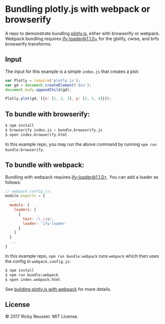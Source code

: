 # Bundling plotly.js with webpack or browserify

A repo to demonstrate bundling [plotly.js](https://github.com/plotly/plotly.js), either with browserify or webpack. Webpack bundling requires [ify-loader@1.1.0+](https://github.com/browserify/ify-loader) for the glslify, cwise, and brfs browserify transforms.

## Input

The input for this example is a simple `index.js` that creates a plot:

```javascript
var Plotly = require('plotly.js');
var gd = document.createElement('div');
document.body.appendChild(gd);

Plotly.plot(gd, [{x: [1, 2, 3], y: [2, 1, 4]}]);
```

## To bundle with browserify:

```bash
$ npm install
$ browserify index.js > bundle.browserify.js
$ open index.browserify.html
```

In this example repo, you may run the above command by running `npm run bundle:browserify`.

## To bundle with webpack:

Bundling with webpack requires [ify-loader@1.1.0+](https://github.com/browserify/ify-loader). You can add a loader as follows:

```js
// webpack.config.js:
module.exports = {
  ...
  module: {
    loaders: [
      {
        test: /\.js$/,
        loader: 'ify-loader'
      }
    ]
  }
  ...
}
```

In this example repo, `npm run bundle:webpack` runs `webpack` which then uses the config in `webpack.config.js`:

```bash
$ npm install
$ npm run bundle:webpack
$ open index.webpack.html
```

See [building plotly.js with webpack](https://github.com/plotly/plotly.js#building-plotlyjs-with-webpack) for more details.

## License

&copy; 2017 Ricky Reusser. MIT License.


